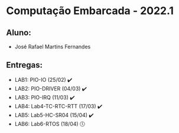 # Computação Embarcada  - 2022.1

## Aluno:
* José Rafael Martins Fernandes

## Entregas:
* LAB1: PIO-IO (25/02) :heavy_check_mark: 
* LAB2: PIO-DRIVER (04/03) :heavy_check_mark: 
* LAB3: PIO-IRQ (11/03) :heavy_check_mark:
* LAB4: Lab4-TC-RTC-RTT (17/03) :heavy_check_mark:
* LAB5: Lab5-HC-SR04 (15/04) :heavy_check_mark:
* LAB6: Lab6-RTOS (18/04) :clock5: 